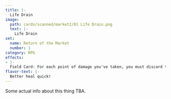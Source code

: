 ```yaml
---
title: |-
  Life Drain
image: 
  path: cards/scanned/market2/01 Life Drain.png
  text: |-
    Life Drain
set:
  name: Return of the Market
  number: 1
category: RPG
effects: 
- |-
  Field Card: For each point of damage you've taken, you must discard that many cards at the end of your turn if you have them.
flavor-text: |-
  Better heal quick!
---
```

Some actual info about this thing TBA.
